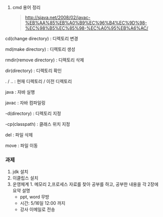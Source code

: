 1) cmd 용어 정리

    > http://sjava.net/2008/02/javac-%EB%AA%85%EB%A0%B9%EC%96%B4%EC%9D%98-%EC%98%B5%EC%85%98-%EC%A0%95%EB%A6%AC/

  cd(change directory)    : 디렉토리 변경
  
  md(make directory)      : 디렉토리 생성    
  
  rmdir(remove directory) : 디렉토리 삭제
  
  dir(directory)          : 디렉토리 확인
  
  . / ..                    : 현재 디렉토리 / 이전 디렉토리
  
  java                    : 자바 실행
  
  javac                   : 자바 컴파일링
  
  -d(directory)           : 디렉토리 지정
  
  -cp(classpath)          : 클래스 위치 지정
  
  del                     : 파일 삭제
  
  move                    : 파일 이동    
  


### 과제

1. jdk 설치
2. 이클립스 설치
3. 운영체계 1. 메모리 2,프로세스 자료를 찾아 공부를 하고, 공부한 내용을 각 2장에 요약 설명
    - ppt, word 무방
    - 시간: 5/16일 12:00 까지
    - 강사 이메일로 전송
